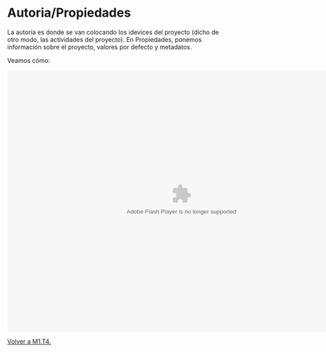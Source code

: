 
# Autoria/Propiedades

La autoría es donde se van colocando los idevices del proyecto (dicho de otro modo, las actividades del proyecto). En Propiedades, ponemos información sobre el proyecto, valores por defecto y metadatos.

Veamos cómo:

<object data="http://aularagon.catedu.es/materialesaularagon2013/herramelabor/tm1/exe_autoria.swf" height="600" type="application/x-shockwave-flash" width="800"><param name="src" value="http://aularagon.catedu.es/materialesaularagon2013/herramelabor/tm1/exe_autoria.swf"/></object>

[Volver a M1.T4.](u4_primeros_pasos_con_exelearning.html)


